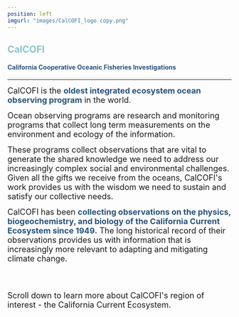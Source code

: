 ```yaml
---
position: left
imgurl: "images/CalCOFI_logo copy.png"
---
```



## <span style="color:#8AC4D0"> CalCOFI </span>

#### <span style="color:#28527A"> California Cooperative Oceanic Fisheries Investigations </span>

---

<font size="+1"> CalCOFI is the <span style="color:#28527A"> **oldest integrated ecosystem ocean observing program** </span> in the world. </font>

<font size="+1"> Ocean observing programs are research and monitoring programs that collect long term measurements on the environment and ecology of the information. </font>

<font size="+1"> These programs collect observations that are vital to generate the shared knowledge we need to address our increasingly complex social and environmental challenges. Given all the gifts we receive from the oceans, CalCOFI's work provides us with the wisdom we need to sustain and satisfy our collective needs. </font>

<font size="+1"> CalCOFI has been <span style="color:#28527A"> **collecting observations on the physics, biogeochemistry, and biology of the California Current Ecosystem since 1949.** </span> The long historical record of their observations provides us with information that is increasingly more relevant to adapting and mitigating climate change. </font>

<br />
<br />

<font size="+1"> Scroll down to learn more about CalCOFI's region of interest - the California Current Ecosystem. </font>